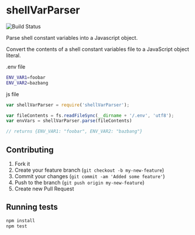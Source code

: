 shellVarParser
==============

![Build Status](https://travis-ci.org/createbang/shellVarParser.png)

Parse shell constant variables into a Javascript object.

Convert the contents of a shell constant variables file to a JavaScript object literal.

.env file
```sh
ENV_VAR1=foobar
ENV_VAR2=bazbang
```

js file
```js
var shellVarParser = require('shellVarParser');

var fileContents = fs.readFileSync(__dirname + '/.env', 'utf8');
var envVars = shellVarParser.parse(fileContents)

// returns {ENV_VAR1: "foobar", ENV_VAR2: "bazbang"}
```

## Contributing

1. Fork it
2. Create your feature branch (`git checkout -b my-new-feature`)
3. Commit your changes (`git commit -am 'Added some feature'`)
4. Push to the branch (`git push origin my-new-feature`)
5. Create new Pull Request

## Running tests

```bash
npm install
npm test
```
